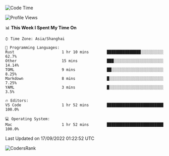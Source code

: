 <!--START_SECTION:waka-->
![Code Time](http://img.shields.io/badge/Code%20Time-1%2C678%20hrs%2015%20mins-blue)

![Profile Views](http://img.shields.io/badge/Profile%20Views-30-blue)

📊 **This Week I Spent My Time On** 

```text
⌚︎ Time Zone: Asia/Shanghai

💬 Programming Languages: 
Rust                     1 hr 10 mins        ███████████████░░░░░░░░░░   62.7% 
Other                    15 mins             ███░░░░░░░░░░░░░░░░░░░░░░   14.14% 
TOML                     9 mins              ██░░░░░░░░░░░░░░░░░░░░░░░   8.25% 
Markdown                 8 mins              █░░░░░░░░░░░░░░░░░░░░░░░░   7.25% 
YAML                     3 mins              █░░░░░░░░░░░░░░░░░░░░░░░░   3.5%

🔥 Editors: 
VS Code                  1 hr 52 mins        █████████████████████████   100.0%

💻 Operating System: 
Mac                      1 hr 52 mins        █████████████████████████   100.0%

```


 Last Updated on 17/09/2022 01:22:52 UTC
<!--END_SECTION:waka-->

![CodersRank](https://cr-skills-chart-widget.azurewebsites.net/api/api?username=BugenZhao&padding=16&tooltip=true&branding=false&sort-by-score=true&skills=Rust%2C%20Swift%2C%20C%2C%20TypeScript%2C%20Java%2C%20Go%2C%20Dart%2C%20C%2B%2B%2C%20Python%2C%20Assembly%2C%20Shell%2C%20Kotlin)
